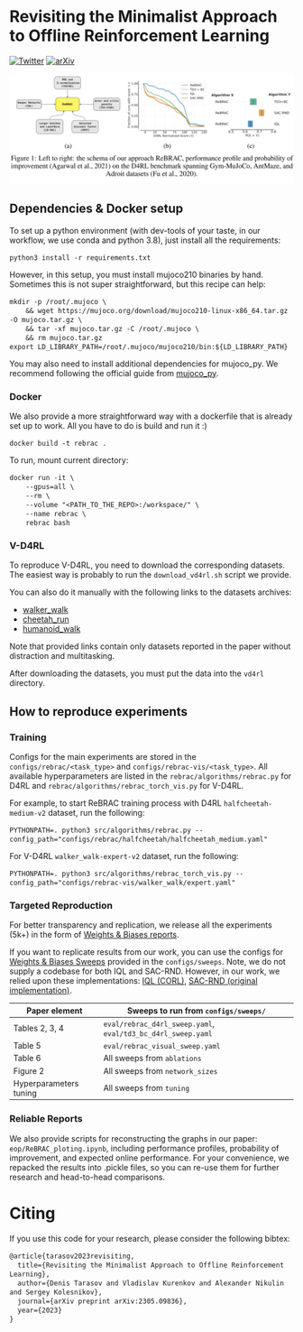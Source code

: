 # Revisiting the Minimalist Approach to Offline Reinforcement Learning

[![Twitter](https://badgen.net/badge/icon/twitter?icon=twitter&label)](https://twitter.com/vladkurenkov/status/1659011476642734080) [![arXiv](https://img.shields.io/badge/arXiv-2305.09836-b31b1b.svg)](https://arxiv.org/abs/2305.09836)

<img src="figures/showcase.png" alt="Method and Results Summary" title="Method and Results Summary">

## Dependencies & Docker setup
To set up a python environment (with dev-tools of your taste, in our workflow, we use conda and python 3.8), just install all the requirements:

```commandline
python3 install -r requirements.txt
```

However, in this setup, you must install mujoco210 binaries by hand. Sometimes this is not super straightforward, but this recipe can help:
```commandline
mkdir -p /root/.mujoco \
    && wget https://mujoco.org/download/mujoco210-linux-x86_64.tar.gz -O mujoco.tar.gz \
    && tar -xf mujoco.tar.gz -C /root/.mujoco \
    && rm mujoco.tar.gz
export LD_LIBRARY_PATH=/root/.mujoco/mujoco210/bin:${LD_LIBRARY_PATH}
```
You may also need to install additional dependencies for mujoco_py. 
We recommend following the official guide from [mujoco_py](https://github.com/openai/mujoco-py).

### Docker

We also provide a more straightforward way with a dockerfile that is already set up to work. All you have to do is build and run it :)
```commandline
docker build -t rebrac .
```
To run, mount current directory:
```commandline
docker run -it \
    --gpus=all \
    --rm \
    --volume "<PATH_TO_THE_REPO>:/workspace/" \
    --name rebrac \
    rebrac bash
```

### V-D4RL
To reproduce V-D4RL, you need to download the corresponding datasets. The easiest way is probably to run the `download_vd4rl.sh` script we provide. 

You can also do it manually with the following links to the datasets archives: 

* [walker_walk](https://drive.google.com/file/d/1F4LIH_khOFw1asVvXo82OMa2tZ0Ax5Op/view?usp=sharing)
* [cheetah_run](https://drive.google.com/file/d/1WR2LfK0y94C_1r2e1ps1dg6zSMHlVY_e/view?usp=sharing)
* [humanoid_walk](https://drive.google.com/file/d/1zTBL8KWR3o07BQ62jJR7CeatN7vb-vjd/view?usp=sharing)

Note that provided links contain only datasets reported in the paper without distraction and multitasking.

After downloading the datasets, you must put the data into the `vd4rl` directory.

## How to reproduce experiments

### Training

Configs for the main experiments are stored in the `configs/rebrac/<task_type>` and `configs/rebrac-vis/<task_type>`. 
All available hyperparameters are listed in the `rebrac/algorithms/rebrac.py` for D4RL and `rebrac/algorithms/rebrac_torch_vis.py` for V-D4RL.

For example, to start ReBRAC training process with D4RL `halfcheetah-medium-v2` dataset, run the following:
```commandline
PYTHONPATH=. python3 src/algorithms/rebrac.py --config_path="configs/rebrac/halfcheetah/halfcheetah_medium.yaml"
```

For V-D4RL `walker_walk-expert-v2` dataset, run the following:
```commandline
PYTHONPATH=. python3 src/algorithms/rebrac_torch_vis.py --config_path="configs/rebrac-vis/walker_walk/expert.yaml"
```

### Targeted Reproduction
For better transparency and replication, we release all the experiments (5k+) in the form of [Weights & Biases reports](https://wandb.ai/tlab/ReBRAC/reportlist).

If you want to replicate results from our work, you can use the configs for [Weights & Biases Sweeps](https://docs.wandb.ai/guides/sweeps/quickstart) provided in the `configs/sweeps`. Note, we do not supply a codebase for both IQL and SAC-RND. However, in our work, we relied upon these implementations: [IQL (CORL)](https://github.com/tinkoff-ai/CORL), [SAC-RND (original implementation)](https://github.com/tinkoff-ai/sac-rnd).

| Paper element          | Sweeps to run from `configs/sweeps/`                         |
|------------------------|--------------------------------------------------------------|
| Tables 2, 3, 4         | `eval/rebrac_d4rl_sweep.yaml`, `eval/td3_bc_d4rl_sweep.yaml` |
| Table 5                | `eval/rebrac_visual_sweep.yaml`                              |
| Table 6                | All sweeps from `ablations`                                  |
| Figure 2               | All sweeps from `network_sizes`                              |
| Hyperparameters tuning | All sweeps from `tuning`                                     |


### Reliable Reports

We also provide scripts for reconstructing the graphs in our paper: `eop/ReBRAC_ploting.ipynb`, including performance profiles, probability of improvement, and expected online performance. For your convenience, we repacked the results into .pickle files, so you can re-use them for further research and head-to-head comparisons. 

# Citing
If you use this code for your research, please consider the following bibtex:
```
@article{tarasov2023revisiting,
  title={Revisiting the Minimalist Approach to Offline Reinforcement Learning},
  author={Denis Tarasov and Vladislav Kurenkov and Alexander Nikulin and Sergey Kolesnikov},
  journal={arXiv preprint arXiv:2305.09836},
  year={2023}
}
```
